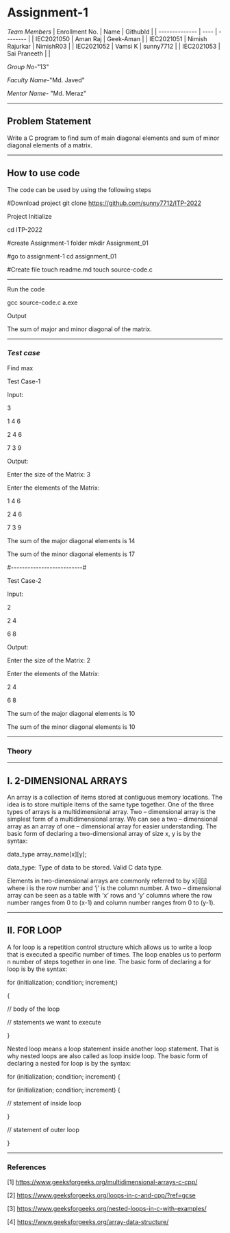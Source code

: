 # Assignment-1

*Team Members*
|   Enrollment No.  |   Name   | GithubId |
|   --------------  |   ----   | -------- |
|    IEC2021050  |   Aman Raj | Geek-Aman |
|    IEC2021051  |   Nimish Rajurkar | NimishR03 | 
|    IEC2021052  |   Vamsi K | sunny7712  |
|    IEC2021053  |   Sai Praneeth |        |

*Group No-*"13"

*Faculty Name-*"Md. Javed"

*Mentor Name-* "Md. Meraz"

---
## Problem Statement
Write a C program to find sum of main diagonal elements and sum of minor diagonal elements of a matrix.	

---
## How to use code
The code can be used by using the following steps

#Download project
git clone https://github.com/sunny7712/ITP-2022

Project Initialize 

cd ITP-2022

#create Assignment-1 folder
mkdir Assignment_01

#go to assignment-1
cd assignment_01

#Create file
touch readme.md
touch source-code.c

---

Run the code

gcc source-code.c
a.exe

Output

The sum of major and minor diagonal of the matrix.

---

### *Test case*

Find max

Test Case-1

Input:

3

1 4 6

2 4 6

7 3 9

Output:

Enter the size of the Matrix: 3

Enter the elements of the Matrix:

1 4 6

2 4 6

7 3 9

The sum of the major diagonal elements is 14

The sum of the minor diagonal elements is 17

#--------------------------#

Test Case-2

Input:

2

2 4

6 8

Output:

Enter the size of the Matrix: 2

Enter the elements of the Matrix:

2 4

6 8

The sum of the major diagonal elements is 10

The sum of the minor diagonal elements is 10


---

### Theory
---
I. 2-DIMENSIONAL ARRAYS
---
An array is a collection of items stored at contiguous memory
locations. The idea is to store multiple items of the same type
together. One of the three types of arrays is a
multidimensional array. Two – dimensional array is the
simplest form of a multidimensional array. We can see a
two – dimensional array as an array of one – dimensional
array for easier understanding. The basic form of declaring
a two-dimensional array of size x, y is by the syntax:

data_type array_name[x][y];

data_type: Type of data to be stored. Valid C data type.

Elements in two-dimensional arrays are commonly
referred to by x[i][j] where i is the row number and ‘j’ is
the column number. A two – dimensional array can be
seen as a table with ‘x’ rows and ‘y’ columns where the
row number ranges from 0 to (x-1) and column number
ranges from 0 to (y-1).

---
II. FOR LOOP
---
A for loop is a repetition control structure which allows
us to write a loop that is executed a specific number of
times. The loop enables us to perform n number of steps
together in one line. The basic form of declaring a for loop
is by the syntax:

for (initialization; condition; increment;)

{

// body of the loop

// statements we want to execute

}

Nested loop means a loop statement inside another loop
statement. That is why nested loops are also called as loop
inside loop. The basic form of declaring a nested for loop
is by the syntax:

for (initialization; condition; increment) {

for (initialization; condition; increment) {

// statement of inside loop

}

// statement of outer loop

}


---

### References

[1] https://www.geeksforgeeks.org/multidimensional-arrays-c-cpp/

[2] https://www.geeksforgeeks.org/loops-in-c-and-cpp/?ref=gcse

[3] https://www.geeksforgeeks.org/nested-loops-in-c-with-examples/

[4] https://www.geeksforgeeks.org/array-data-structure/
